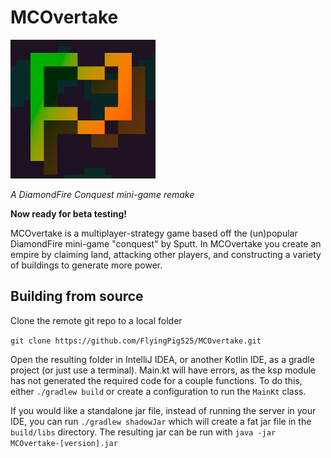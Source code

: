 # MCOvertake
<img src=".github/img/mcovertake.png" alt="logo" width="232">

*A DiamondFire Conquest mini-game remake*

**Now ready for beta testing!**

MCOvertake is a multiplayer-strategy game based off the (un)popular DiamondFire mini-game
"conquest" by Sputt. In MCOvertake you create an empire by claiming land, attacking other
players, and constructing a variety of buildings to generate more power.

## Building from source
Clone the remote git repo to a local folder

```git clone https://github.com/FlyingPig525/MCOvertake.git```

Open the resulting folder in IntelliJ IDEA, or another Kotlin IDE, as a gradle project (or just use a terminal).
Main.kt will have errors, as the ksp module has not generated the required code for a
couple functions. To do this, either `./gradlew build` or create a configuration to run
the `MainKt` class.

If you would like a standalone jar file, instead of running the server in your IDE, you
can run `./gradlew shadowJar` which will create a fat jar file in the `build/libs`
directory. The resulting jar can be run with `java -jar MCOvertake-[version].jar`